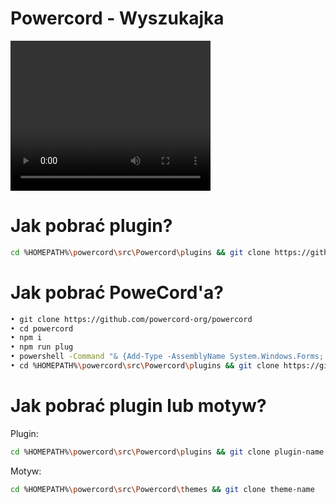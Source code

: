 # Powercord - Wyszukajka
<video width="320" height="240" controls>
  <source src="https://streamable.com/uwu4au" type="video/mp4">
</video>

# Jak pobrać plugin?

```bash
cd %HOMEPATH%\powercord\src\Powercord\plugins && git clone https://github.com/Donnnek/-POWERCORD-WYSZUKAJKA.git
```

# Jak pobrać PoweCord'a?

```bash
• git clone https://github.com/powercord-org/powercord
• cd powercord
• npm i
• npm run plug
• powershell -Command "& {Add-Type -AssemblyName System.Windows.Forms; [System.Windows.Forms.MessageBox]::Show('Close DiscordCanary using the taskbar', 'Please read', 'OK', [System.Windows.Forms.MessageBoxIcon]::Information);}"
• cd %HOMEPATH%\powercord\src\Powercord\plugins && git clone https://github.com/redstonekasi/theme-toggler
```

# Jak pobrać plugin lub motyw?

Plugin:
```bash
cd %HOMEPATH%\powercord\src\Powercord\plugins && git clone plugin-name
```

Motyw:
```bash
cd %HOMEPATH%\powercord\src\Powercord\themes && git clone theme-name
```

